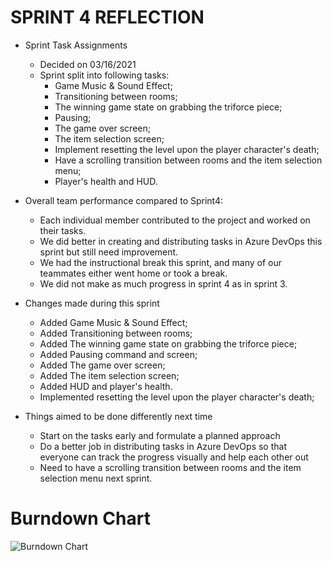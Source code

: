 # SPRINT 4 REFLECTION

- Sprint Task Assignments
  * Decided on 03/16/2021
  * Sprint split into following tasks: 
    * Game Music & Sound Effect;
    * Transitioning between rooms;
    * The winning game state on grabbing the triforce piece;
    * Pausing;
    * The game over screen;
    * The item selection screen;
    * Implement resetting the level upon the player character's death;
    * Have a scrolling transition between rooms and the item selection menu;
    * Player's health and HUD.
 
- Overall team performance compared to Sprint4:
  * Each individual member contributed to the project and worked on their tasks.
  * We did better in creating and distributing tasks in Azure DevOps this sprint but still need improvement.
  * We had the instructional break this sprint, and many of our teammates either went home or took a break.
  * We did not make as much progress in sprint 4 as in sprint 3.
  
- Changes made during this sprint
    * Added Game Music & Sound Effect;
    * Added Transitioning between rooms;
    * Added The winning game state on grabbing the triforce piece;
    * Added Pausing command and screen;
    * Added The game over screen;
    * Added The item selection screen;
    * Added HUD and player's health.
    * Implemented resetting the level upon the player character's death;
  
- Things aimed to be done differently next time
  * Start on the tasks early and formulate a planned approach
  * Do a better job in distributing tasks in Azure DevOps so that everyone can track the progress visually and help each other out
  * Need to have a scrolling transition between rooms and the item selection menu next sprint.


# Burndown Chart 

![Burndown Chart](https://i.ibb.co/Pj7fpS2/burndown-Chart-S4.png)

